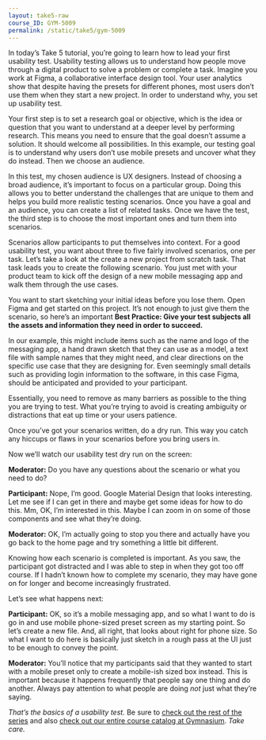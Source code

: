 ```yaml
---
layout: take5-raw
course_ID: GYM-5009
permalink: /static/take5/gym-5009
---
```


In today’s Take 5 tutorial, you’re going to learn how to lead your first usability test. Usability testing allows us to understand how people move through a digital product to solve a problem or complete a task. Imagine you work at Figma, a collaborative interface design tool. Your user analytics show that despite having the presets for different phones, most users don’t use them when they start a new project. In order to understand why, you set up usability test.

Your first step is to set a research goal or objective, which is the idea or question that you want to understand at a deeper level by performing research. This means you need to ensure that the goal doesn’t assume a solution. It should welcome all possibilities. In this example, our testing goal is to understand why users don’t use mobile presets and uncover what they do instead. Then we choose an audience.

In this test, my chosen audience is UX designers. Instead of choosing a broad audience, it’s important to focus on a particular group. Doing this allows you to better understand the challenges that are unique to them and helps you build more realistic testing scenarios. Once you have a goal and an audience, you can create a list of related tasks. Once we have the test, the third step is to choose the most important ones and turn them into scenarios.

Scenarios allow participants to put themselves into context. For a good usability test, you want about three to five fairly involved scenarios, one per task. Let’s take a look at the create a new project from scratch task. That task leads you to create the following scenario. You just met with your product team to kick off the design of a new mobile messaging app and walk them through the use cases.

You want to start sketching your initial ideas before you lose them. Open Figma and get started on this project. It’s not enough to just give them the scenario, so here’s an important **Best Practice: Give your test subjects all the assets and information they need in order to succeed.**

In our example, this might include items such as the name and logo of the messaging app, a hand drawn sketch that they can use as a model, a text file with sample names that they might need, and clear directions on the specific use case that they are designing for. Even seemingly small details such as providing login information to the software, in this case Figma, should be anticipated and provided to your participant.

Essentially, you need to remove as many barriers as possible to the thing you are trying to test. What you’re trying to avoid is creating ambiguity or distractions that eat up time or your users patience.

Once you’ve got your scenarios written, do a dry run. This way you catch any hiccups or flaws in your scenarios before you bring users in.

Now we’ll watch our usability test dry run on the screen:

**Moderator:** Do you have any questions about the scenario or what you need to do?

**Participant:** Nope, I’m good. Google Material Design that looks interesting. Let me see if I can get in there and maybe get some ideas for how to do this. Mm, OK, I’m interested in this. Maybe I can zoom in on some of those components and see what they’re doing.

**Moderator:** OK, I’m actually going to stop you there and actually have you go back to the home page and try something a little bit different.

Knowing how each scenario is completed is important. As you saw, the participant got distracted and I was able to step in when they got too off course. If I hadn’t known how to complete my scenario, they may have gone on for longer and become increasingly frustrated.

Let’s see what happens next:

**Participant:** OK, so it’s a mobile messaging app, and so what I want to do is go in and use mobile phone-sized preset screen as my starting point. So let’s create a new file. And, all right, that looks about right for phone size. So what I want to do here is basically just sketch in a rough pass at the UI just to be enough to convey the point.

**Moderator:** You’ll notice that my participants said that they wanted to start with a mobile preset only to create a mobile-ish sized box instead. This is important because it happens frequently that people say one thing and do another. Always pay attention to what people are doing *not* just what they’re saying.

*That’s the basics of a usability test.* Be sure to [check out the rest of the series][1] and also [check out our entire course catalog at Gymnasium][2]. *Take care.*

[1]: https://thegymnasium.com/take5
[2]: https://thegymnasium.com/courses
